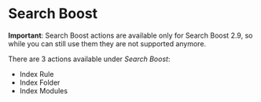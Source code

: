 # Search Boost

**Important**: Search Boost actions are available only for Search Boost 2.9, so while you can still use them they are not supported anymore.

There are 3 actions available under *Search Boost*:
* Index Rule
* Index Folder
* Index Modules

